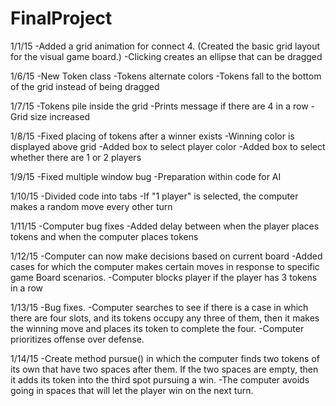 FinalProject
============

1/1/15
-Added a grid animation for connect 4. (Created the basic grid layout for the visual game board.)
-Clicking creates an ellipse that can be dragged

1/6/15
-New Token class
-Tokens alternate colors
-Tokens fall to the bottom of the grid instead of being dragged

1/7/15
-Tokens pile inside the grid
-Prints message if there are 4 in a row
-Grid size increased

1/8/15
-Fixed placing of tokens after a winner exists
-Winning color is displayed above grid
-Added box to select player color
-Added box to select whether there are 1 or 2 players

1/9/15
-Fixed multiple window bug
-Preparation within code for AI

1/10/15
-Divided code into tabs
-If "1 player" is selected, the computer makes a random move every other turn

1/11/15
-Computer bug fixes
-Added delay between when the player places tokens and when the computer places tokens

1/12/15
-Computer can now make decisions based on current board
-Added cases for which the computer makes certain moves in response to specific game Board scenarios.
-Computer blocks player if the player has 3 tokens in a row

1/13/15
-Bug fixes.
-Computer searches to see if there is a case in which there are four slots, and its tokens occupy any three of them, then it makes the winning move and places its token to complete the four. 
-Computer prioritizes offense over defense. 

1/14/15
-Create method pursue() in which the computer finds two tokens of its own that have two spaces after them. If the two spaces are empty, then it adds its token into the third spot pursuing a win. 
-The computer avoids going in spaces that will let the player win on the next turn.
